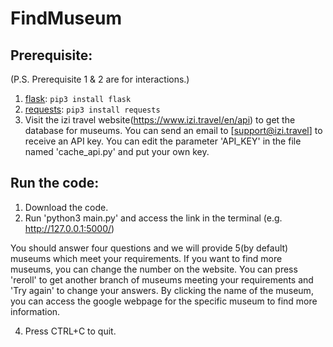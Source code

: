 # FindMuseum

## Prerequisite:
(P.S. Prerequisite 1 & 2 are for interactions.)
1. [flask](https://flask.palletsprojects.com/en/2.2.x/): `pip3 install flask`
2. [requests](https://requests.readthedocs.io/en/latest/): `pip3 install requests`
3. Visit the izi travel website(https://www.izi.travel/en/api) to get the database for museums. You can send an email to [support@izi.travel] to receive an API key. You can edit the parameter 'API_KEY' in the file named 'cache_api.py' and put your own key.

## Run the code:
1. Download the code.
2. Run 'python3 main.py' and access the link in the terminal (e.g. http://127.0.0.1:5000/)

You should answer four questions and we will provide 5(by default) museums which meet your requirements. If you want to find more museums, you can change the number on the website. You can press 'reroll' to get another branch of museums meeting your requirements and 'Try again' to change your answers. By clicking the name of the museum, you can access the google webpage for the specific museum to find more information.

4. Press CTRL+C to quit.
